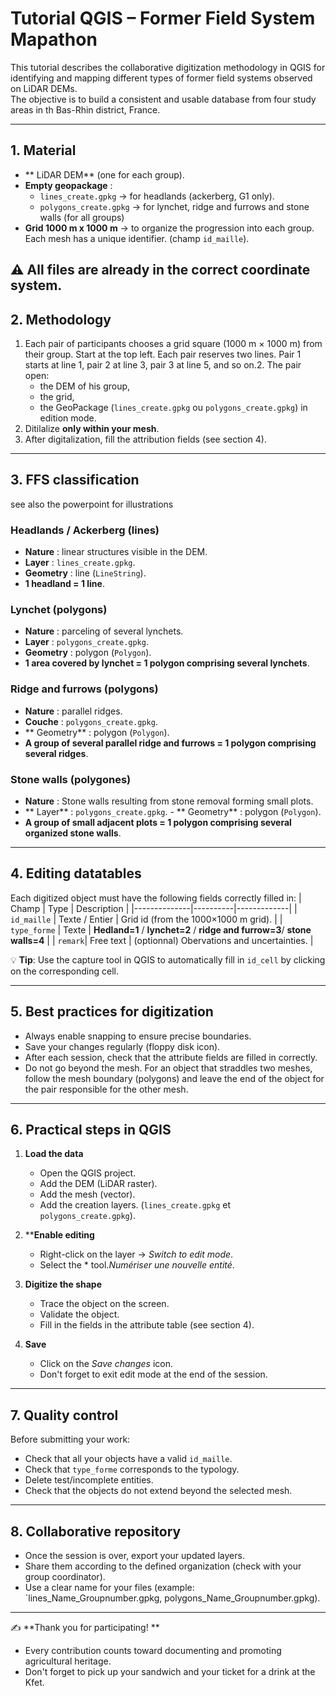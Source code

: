 # Tutorial QGIS – Former Field System Mapathon 

This tutorial describes the collaborative digitization methodology in QGIS for identifying and mapping different types of former field systems observed on LiDAR DEMs.  
The objective is to build a consistent and usable database from four study areas in th Bas-Rhin district, France.

---

## 1. Material

- ** LiDAR DEM** (one for each group).
- **Empty geopackage** :
  - `lines_create.gpkg` → for headlands (ackerberg, G1 only).
  - `polygons_create.gpkg` → for lynchet, ridge and furrows and stone walls (for all groups)
- **Grid 1000 m x 1000 m** → to organize the progression into each group.  
  Each mesh has a unique identifier. (champ `id_maille`).

⚠️ All files are already in the **correct coordinate system**.
---

## 2. Methodology

1. Each pair of participants chooses a grid square (1000 m × 1000 m) from their group. Start at the top left. Each pair reserves two lines. Pair 1 starts at line 1, pair 2 at line 3, pair 3 at line 5, and so on.2. 
The pair open:
   - the DEM of his group,
   - the grid,
   - the GeoPackage (`lines_create.gpkg` ou `polygons_create.gpkg`) in edition mode.
3. Ditilalize  **only within your mesh**.
4. After digitalization, fill the attribution fields (see section 4).

---

## 3. FFS classification

see also the powerpoint for illustrations

### Headlands / Ackerberg (lines)
- **Nature** : linear structures visible in the DEM.  
- **Layer** : `lines_create.gpkg`.  
- **Geometry** : line (`LineString`).  
- **1 headland = 1 line**.

### Lynchet (polygons)
- **Nature** : parceling of several lynchets.  
- **Layer** : `polygons_create.gpkg`.  
- **Geometry** : polygon (`Polygon`).  
- **1 area covered by lynchet = 1 polygon comprising several lynchets**.

### Ridge and furrows (polygons)
- **Nature** : parallel ridges.  
- **Couche** : `polygons_create.gpkg`.  
- ** Geometry** : polygon (`Polygon`).  
- **A group of several parallel ridge and furrows = 1 polygon comprising several ridges**.

### Stone walls (polygones)
- **Nature** : Stone walls resulting from stone removal forming small plots.  
- ** Layer** : `polygons_create.gpkg`.  - ** Geometry** : polygon (`Polygon`).  
- **A group of small adjacent plots = 1 polygon comprising several organized stone walls**.



---

## 4. Editing datatables

Each digitized object must have the following fields correctly filled in:
| Champ        | Type     | Description |
|--------------|----------|-------------|
| `id_maille`  | Texte / Entier | Grid id (from the 1000×1000 m grid). |
| `type_forme` | Texte    | **Hedland=1** / **lynchet=2** / **ridge and furrow=3**/ **stone walls=4** |
| `remark`| Free text | (optionnal) Obervations and uncertainties. |

💡 **Tip**: Use the capture tool in QGIS to automatically fill in `id_cell` by clicking on the corresponding cell.

---

## 5. Best practices for digitization

- Always enable snapping to ensure precise boundaries.
- Save your changes regularly (floppy disk icon).
- After each session, check that the attribute fields are filled in correctly.
- Do not go beyond the mesh. For an object that straddles two meshes, follow the mesh boundary (polygons) and leave the end of the object for the pair responsible for the other mesh.
---

## 6. Practical steps in QGIS

1. **Load the data**
   - Open the QGIS project.
   - Add the DEM (LiDAR raster).
   - Add the mesh (vector).
   - Add the creation layers. (`lines_create.gpkg` et `polygons_create.gpkg`).

2. ****Enable editing**
   - Right-click on the layer → *Switch to edit mode*.
   - Select the * tool.*Numériser une nouvelle entité*.

3. **Digitize the shape**
   - Trace the object on the screen.
   - Validate the object.
   - Fill in the fields in the attribute table (see section 4).
4. **Save**
   - Click on the *Save changes* icon.
   - Don't forget to exit edit mode at the end of the session.
---

## 7. Quality control

Before submitting your work:
- Check that all your objects have a valid `id_maille`.
- Check that `type_forme` corresponds to the typology.
- Delete test/incomplete entities.
- Check that the objects do not extend beyond the selected mesh.
---

## 8. Collaborative repository

- Once the session is over, export your updated layers.
- Share them according to the defined organization (check with your group coordinator).
- Use a clear name for your files (example: `lines_Name_Groupnumber.gpkg, polygons_Name_Groupnumber.gpkg).
---

✍️ **Thank you for participating! **  
- Every contribution counts toward documenting and promoting agricultural heritage. 
- Don't forget to pick up your sandwich and your ticket for a drink at the Kfet.
